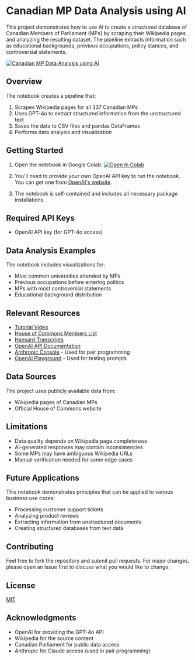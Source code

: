 # Canadian MP Data Analysis using AI

This project demonstrates how to use AI to create a structured database of Canadian Members of Parliament (MPs) by scraping their Wikipedia pages and analyzing the resulting dataset. The pipeline extracts information such as educational backgrounds, previous occupations, policy stances, and controversial statements.

[![Canadian MP Data Analysis using AI](https://img.youtube.com/vi/VIDEO_ID/0.jpg)](https://www.youtube.com/watch?v=VIDEO_ID)

## Overview

The notebook creates a pipeline that:
1. Scrapes Wikipedia pages for all 337 Canadian MPs
2. Uses GPT-4o to extract structured information from the unstructured text
3. Saves the data to CSV files and pandas DataFrames
4. Performs data analysis and visualization

## Getting Started

1. Open the notebook in Google Colab: [![Open In Colab](https://colab.research.google.com/assets/colab-badge.svg)](https://colab.research.google.com/github/YOUR_USERNAME/REPO_NAME/blob/main/NOTEBOOK_NAME.ipynb)

2. You'll need to provide your own OpenAI API key to run the notebook. You can get one from [OpenAI's website](https://platform.openai.com/).

3. The notebook is self-contained and includes all necessary package installations.

## Required API Keys

- OpenAI API key (for GPT-4o access)

## Data Analysis Examples

The notebook includes visualizations for:
- Most common universities attended by MPs
- Previous occupations before entering politics
- MPs with most controversial statements
- Educational background distribution

## Relevant Resources

- [Tutorial Video](https://www.youtube.com/watch?v=VIDEO_ID)
- [House of Commons Members List]((https://www.ourcommons.ca/members/en/search))
- [Hansard Transcripts](https://www.ourcommons.ca/DocumentViewer/en/house/latest/hansard)
- [OpenAI API Documentation](https://platform.openai.com/docs/api-reference)
- [Anthropic Console](https://console.anthropic.com/) - Used for pair programming
- [OpenAI Playground](https://platform.openai.com/playground) - Used for testing prompts

## Data Sources

The project uses publicly available data from:
- Wikipedia pages of Canadian MPs
- Official House of Commons website

## Limitations

- Data quality depends on Wikipedia page completeness
- AI-generated responses may contain inconsistencies
- Some MPs may have ambiguous Wikipedia URLs
- Manual verification needed for some edge cases

## Future Applications

This notebook demonstrates principles that can be applied to various business use cases:
- Processing customer support tickets
- Analyzing product reviews
- Extracting information from unstructured documents
- Creating structured databases from text data

## Contributing

Feel free to fork the repository and submit pull requests. For major changes, please open an issue first to discuss what you would like to change.

## License

[MIT](https://choosealicense.com/licenses/mit/)

## Acknowledgments

- OpenAI for providing the GPT-4o API
- Wikipedia for the source content
- Canadian Parliament for public data access
- Anthropic for Claude access (used in pair programming)
